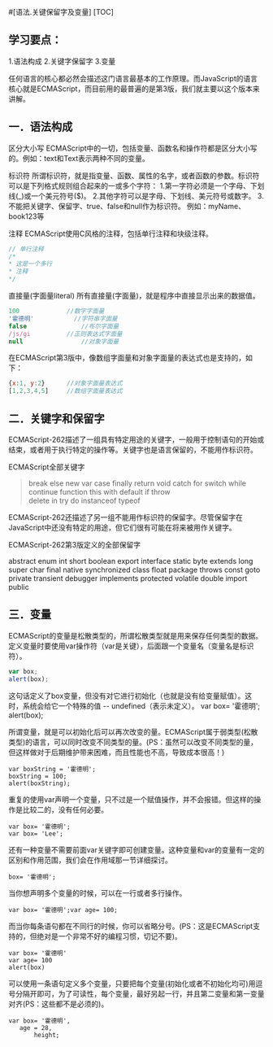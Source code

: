 #[语法.关键保留字及变量]
[TOC]

## 学习要点：
1.语法构成
2.关键字保留字
3.变量

任何语言的核心都必然会描述这门语言最基本的工作原理。而JavaScript的语言核心就是ECMAScript，而目前用的最普遍的是第3版，我们就主要以这个版本来讲解。

## 一．语法构成

区分大小写
ECMAScript中的一切，包括变量、函数名和操作符都是区分大小写的。例如：text和Text表示两种不同的变量。

标识符
所谓标识符，就是指变量、函数、属性的名字，或者函数的参数。标识符可以是下列格式规则组合起来的一或多个字符：
1.第一字符必须是一个字母、下划线(_)或一个美元符号($)。
2.其他字符可以是字母、下划线、美元符号或数字。
3.不能把关键字、保留字、true、false和null作为标识符。
例如：myName、book123等

注释
ECMAScript使用C风格的注释，包括单行注释和块级注释。
```javascript
// 单行注释
/*
* 这是一个多行
* 注释
*/
```

直接量(字面量literal)
所有直接量(字面量)，就是程序中直接显示出来的数据值。
```javascript
100				//数字字面量
'霍德明'			//字符串字面量
false				//布尔字面量
/js/gi			//正则表达式字面量
null				//对象字面量
```

在ECMAScript第3版中，像数组字面量和对象字面量的表达式也是支持的，如下：
```javascript
{x:1, y:2}		//对象字面量表达式
[1,2,3,4,5]		//数组字面量表达式
```

## 二．关键字和保留字

ECMAScript-262描述了一组具有特定用途的关键字，一般用于控制语句的开始或结束，或者用于执行特定的操作等。关键字也是语言保留的，不能用作标识符。

ECMAScript全部关键字

> break	else	new	var
> case	finally	return	void
> catch	for	switch	while
> continue	function	this	with
> default	if	throw	
> delete	in	try	
> do	instanceof	typeof	

ECMAScript-262还描述了另一组不能用作标识符的保留字。尽管保留字在JavaScript中还没有特定的用途，但它们很有可能在将来被用作关键字。

ECMAScript-262第3版定义的全部保留字

abstract	enum	int 	short
boolean	export	interface	static
byte	extends	long	super
char	final	native	synchronized
class	float	package	throws
const	goto	private	transient
debugger	implements	protected	volatile
double	import	public	


## 三．变量

ECMAScript的变量是松散类型的，所谓松散类型就是用来保存任何类型的数据。定义变量时要使用var操作符（var是关键），后面跟一个变量名（变量名是标识符）。
```javascript
var box; 
alert(box);
```



这句话定义了box变量，但没有对它进行初始化（也就是没有给变量赋值）。这时，系统会给它一个特殊的值 -- undefined（表示未定义）。
var box= '霍德明';
alert(box);

所谓变量，就是可以初始化后可以再次改变的量。ECMAScript属于弱类型(松散类型)的语言，可以同时改变不同类型的量。(PS：虽然可以改变不同类型的量，但这样做对于后期维护带来困难，而且性能也不高，导致成本很高！)
```
var boxString = '霍德明';
boxString = 100;    
alert(boxString);
```

重复的使用var声明一个变量，只不过是一个赋值操作，并不会报错。但这样的操作是比较二的，没有任何必要。
```
var box= '霍德明';
var box= 'Lee';
```

还有一种变量不需要前面var关键字即可创建变量。这种变量和var的变量有一定的区别和作用范围，我们会在作用域那一节详细探讨。
```
box= '霍德明';
```

当你想声明多个变量的时候，可以在一行或者多行操作。
```
var box= '霍德明';var age= 100;
```

而当你每条语句都在不同行的时候，你可以省略分号。(PS：这是ECMAScript支持的，但绝对是一个非常不好的编程习惯，切记不要)。
```
var box= '霍德明'
var age= 100
alert(box)
```

可以使用一条语句定义多个变量，只要把每个变量(初始化或者不初始化均可)用逗号分隔开即可，为了可读性，每个变量，最好另起一行，并且第二变量和第一变量对齐(PS：这些都不是必须的)。
```
var box= '霍德明',
   age = 28,
       height;
```
